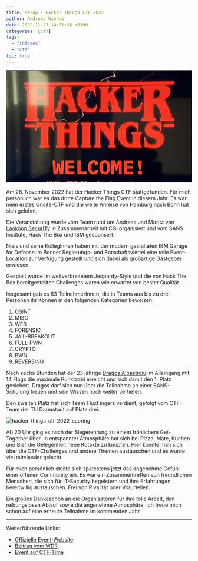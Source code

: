 ```yaml
---
title: Recap - Hacker Things CTF 2022
author: Andreas Wienes
date: 2022-11-27 14:51:26 +0100
categories: [ctf]
tags: 
  - "infosec"
  - "ctf"
toc: true
---
```


![hacker_things_ctf_2022](/assets/img/Welcome-to-Hacker-Things-2022.jpeg)

Am 26. November 2022 hat der Hacker Things CTF stattgefunden. Für mich persönlich war es das dritte Capture the Flag Event in diesem Jahr. Es war mein erstes Onsite-CTF und die weite Anreise von Hamburg nach Bonn hat sich gelohnt.

Die Veranstaltung wurde vom Team rund um Andreas und Moritz von [Laokoon SecurITy](https://laokoon-security.com/) in Zusammenarbeit mit CGI organisiert und vom SANS Institute, Hack The Box und IBM gesponsert. 

Niels und seine KollegInnen haben mit der modern gestalteten IBM Garage for Defense im Bonner Regierungs- und Botschaftsviertel eine tolle Event-Location zur Verfügung gestellt und sich dabei als großartige Gastgeber erwiesen. 

Gespielt wurde im weitverbreitetem Jeopardy-Style und die von Hack The Box bereitgestellten Challenges waren wie erwartet von bester Qualität. 

Insgesamt gab es 63 TeilnehmerInnen, die in Teams aus bis zu drei Personen ihr Können in den folgenden Kategorien beweisen.

1.  OSINT
2.  MISC
3.  WEB
4.  FORENSIC
5.  JAIL-BREAKOUT
6.  FULL-PWN
7.  CRYPTO
8.  PWN
9.  REVERSING

Nach sechs Stunden hat der 23 jährige [Dragos Albastroiu](https://adragos.ro/about/) im Alleingang mit 14 Flags die maximale Punktzahl erreicht und sich damit den 1. Platz gesichert. Dragos darf sich nun über die Teilnahme an einer SANS-Schulung freuen und sein Wissen noch weiter vertiefen. 

Den zweiten Platz hat sich Team FluxFingers verdient, gefolgt vom CTF-Team der TU Darmstadt auf Platz drei.

![hacker_things_ctf_2022_scoring](hacker_things_ctf_2022_scoring.png)

Ab 20 Uhr ging es nach der Siegerehrung zu einem fröhlichem Get-Together über. In entspannter Atmosphäre bot sich bei Pizza, Mate, Kuchen und Bier die Gelegenheit neue Kotakte zu knüpfen. Hier konnte man sich über die CTF-Challenges und andere Themen austauschen und es wurde viel miteiander gelacht. 

Für mich persönlich stellte sich spätestens jetzt das angenehme Gefühl einer offenen Community ein. Es war ein Zusammentreffen von freundlichen Menschen, die sich für IT-Security begeistern und ihre Erfahrungen bereitwillig austauschen. Frei von Rivalität oder Vorurteilen.

Ein großes Dankeschön an die Organisatoren für ihre tolle Arbeit, den reibungslosen Ablauf sowie die angenehme Atmosphäre. Ich freue mich schon auf eine erneute Teilnahme im kommenden Jahr.

---

Weiterführende Links:

- [Offizielle Event-Website](https://laokoon-security.com/ctf2022/)
- [Beitrag vom WDR](https://www1.wdr.de/nachrichten/hacker-wettbewerb-bonn-100.html)
- [Event auf CTF-Time](https://ctftime.org/event/1782)


